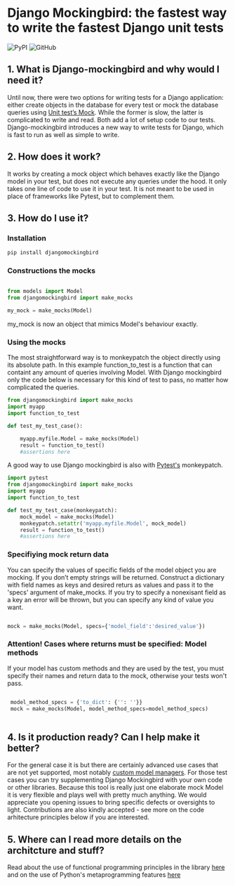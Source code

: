 # Django Mockingbird: the fastest way to write the fastest Django unit tests

![PyPI](https://img.shields.io/pypi/v/djangomockingbird)
![GitHub](https://img.shields.io/github/license/larsvonschaff/Django-mockingbird)



## 1. What is Django-mockingbird and why would I need it?

Until now, there were two options for writing tests for a Django application: either create objects in the database for every test or mock the database queries using [Unit test’s Mock](https://docs.python.org/3/library/unittest.mock.html). While the former is slow, the latter is complicated to write and read. Both add a lot of setup code to our tests. Django-mockingbird introduces a new way to write tests for Django, which is fast to run as well as simple to write.

## 2. How does it work?

It works by creating a mock object which behaves exactly like the Django model in your test, but does not execute any queries under the hood. It only takes one line of code to use it in your test. It is not meant to be used in place of frameworks like Pytest, but to complement them.

## 3. How do I use it?

### Installation 

```python
pip install djangomockingbird
```

### Constructions the mocks

```python

from models import Model
from djangomockingbird import make_mocks

my_mock = make_mocks(Model)

```
my_mock is now an object that mimics Model's behaviour exactly.

### Using the mocks 


The most straightforward way is to monkeypatch the object directly using its absolute path. In this example function_to_test is a function that can containt any amount of queries involving Model. With Django mockingbird only the code below is necessary for this kind of test to pass, no matter how complicated the queries.


```python
from djangomockingbird import make_mocks
import myapp
import function_to_test

def test_my_test_case():

    myapp.myfile.Model = make_mocks(Model)
    result = function_to_test()
    #assertions here

```
A good way to use Django mockingbird is also with [Pytest's](https://docs.pytest.org/en/stable/) monkeypatch.


```python
import pytest
from djangomockingbird import make_mocks
import myapp
import function_to_test

def test_my_test_case(monkeypatch):
    mock_model = make_mocks(Model)
    monkeypatch.setattr('myapp.myfile.Model', mock_model)
    result = function_to_test()
    #assertions here

```

### Specifiying mock return data

You can specify the values of specific fields of the model object you are mocking. If you don’t empty strings will be returned. Construct a dictionary with field names as keys and desired returs as values and pass it to the 'specs' argument of make_mocks. If you try to specify a nonexisant field as a key an error will be thrown, but you can specify any kind of value you want.

```python

mock = make_mocks(Model, specs={'model_field':'desired_value'})

```


### Attention! Cases where returns must be specified: Model methods

If your model has custom methods and they are used by the test, you must specify their names and return data to the mock, otherwise your tests won't pass. 

```python

 model_method_specs = {'to_dict': {'': ''}}
 mock = make_mocks(Model, model_method_specs=model_method_specs)
 
 ```


## 4. Is it production ready? Can I help make it better? 

For the general case it is but there are certainly advanced use cases that are not yet supported, most notably [custom model managers](https://docs.djangoproject.com/en/3.1/topics/db/managers/#custom-managers). For those test cases you can try supplementing Django Mockingbird with your own code or other libraries. Because this tool is really just one elaborate mock Model it is very flexible and plays well with pretty much anything. We would appreciate you opening issues to bring specific defects or oversights to light. Contributions are also kindly accepted - see more on the code arhitecture principles below if you are interested. 

## 5. Where can I read more details on the architcture and stuff?

Read about the use of functional programming principles in the library [here](http://www.cmdctrlesc.xyz/post/6) and on the use of Python's metaprogramming features [here](http://www.cmdctrlesc.xyz/post/5)








